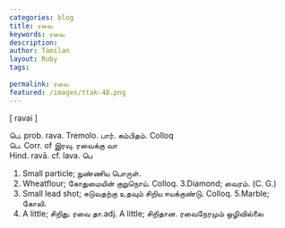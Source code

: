 ```yaml
---
categories: blog
title: ரவை
keywords: ரவை
description: 
author: Tamilan
layout: Ruby
tags: 
 
permalink: ரவை
featured: /images/ttak-48.png
---
```

  
[ ravai ]  
  
பெ. prob. rava. Tremolo. பார். கம்பிதம். Colloq  
பெ. Corr. of இரவு. ரவைக்கு வா  
Hind. ravā. cf. lava. பெ  
1. Small particle; நுண்ணிய பொருள்.   
2. Wheatflour; கோதுமையின் குறுநொய். Colloq. 3.Diamond; வைரம். (C. G.)   
4. Small lead shot; சுடுவதற்கு உதவும் சிறிய ஈயக்குண்டு. Colloq. 5.Marble; கோலி.   
6. A little; சிறிது. ரவை தா.adj. A little; சிறிதான. ரவைநேரமும் ஒழிவில்லை